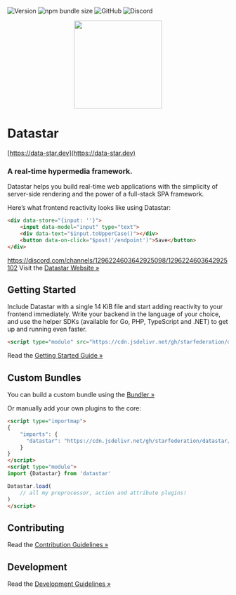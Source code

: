 ![Version](https://img.shields.io/npm/v/@starfederation/datastar)
![npm bundle size](https://img.shields.io/bundlephobia/minzip/%40starfederation%2Fdatastar)
![GitHub](https://img.shields.io/github/license/starfederation/datastar)
![Discord](https://img.shields.io/discord/1296224603642925098)

<p align="center"><img width="200" src="https://media.githubusercontent.com/media/starfederation/datastar/refs/heads/main/code/go/site/static/images/rocket.gif"></p>

# Datastar

[https://data-star.dev](https://data-star.dev)

### A real-time hypermedia framework.

Datastar helps you build real-time web applications with the simplicity of server-side rendering and the power of a full-stack SPA framework.

Here’s what frontend reactivity looks like using Datastar:

```html
<div data-store="{input: ''}">
    <input data-model="input" type="text">
    <div data-text="$input.toUpperCase()"></div>
    <button data-on-click="$post('/endpoint')">Save</button>
</div>
```
https://discord.com/channels/1296224603642925098/1296224603642925102
Visit the [Datastar Website »](https://data-star.dev/)

## Getting Started

Include Datastar with a single 14 KiB file and start adding reactivity to your frontend immediately. Write your backend in the language of your choice, and use the helper SDKs (available for Go, PHP, TypeScript and .NET) to get up and running even faster.

```html
<script type="module" src="https://cdn.jsdelivr.net/gh/starfederation/datastar/datastar/bundles/datastar.js"></script>
```

Read the [Getting Started Guide »](https://data-star.dev/guide/getting_started)

## Custom Bundles

You can build a custom bundle using the [Bundler »](https://data-star.dev/bundler)

Or manually add your own plugins to the core:

```html
<script type="importmap">
{
    "imports": {
      "datastar": "https://cdn.jsdelivr.net/gh/starfederation/datastar/datastar/bundles/datastar-core.js"
    }
}
</script>
<script type="module">
import {Datastar} from 'datastar'

Datastar.load(
    // all my preprocessor, action and attribute plugins!
)
</script>
```

## Contributing

Read the [Contribution Guidelines »](CONTRIBUTING.md)

## Development

Read the [Development Guidelines »](DEVELOPMENT.md)
